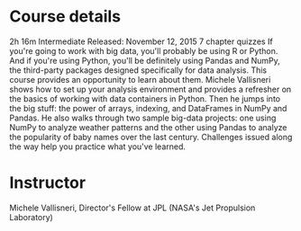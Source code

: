 # Course details

2h 16m Intermediate Released: November 12, 2015 7 chapter quizzes
If you're going to work with big data, you'll probably be using R or Python. And if you're using Python, you'll be definitely using Pandas and NumPy, the third-party packages designed specifically for data analysis. This course provides an opportunity to learn about them. Michele Vallisneri shows how to set up your analysis environment and provides a refresher on the basics of working with data containers in Python. Then he jumps into the big stuff: the power of arrays, indexing, and DataFrames in NumPy and Pandas. He also walks through two sample big-data projects: one using NumPy to analyze weather patterns and the other using Pandas to analyze the popularity of baby names over the last century. Challenges issued along the way help you practice what you've learned.

# Instructor
Michele Vallisneri, Director's Fellow at JPL (NASA's Jet Propulsion Laboratory)

